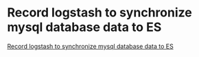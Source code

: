 # Record logstash to synchronize mysql database data to ES
[Record logstash to synchronize mysql database data to ES](https://aiwithcloud.com/2022/09/16/record_logstash_to_synchronize_mysql_database_data_to_es/)